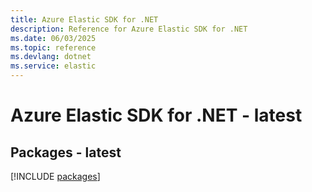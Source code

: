 ```yaml
---
title: Azure Elastic SDK for .NET
description: Reference for Azure Elastic SDK for .NET
ms.date: 06/03/2025
ms.topic: reference
ms.devlang: dotnet
ms.service: elastic
---
```

# Azure Elastic SDK for .NET - latest
## Packages - latest
[!INCLUDE [packages](elastic-index.md)]
